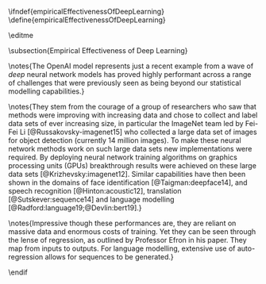 \ifndef{empiricalEffectivenessOfDeepLearning}
\define{empiricalEffectivenessOfDeepLearning}

\editme

\subsection{Empirical Effectiveness of Deep Learning}

\notes{The OpenAI model represents just a recent example from a wave
of *deep* neural network models has proved highly performant across a
range of challenges that were previously seen as being beyond our
statistical modelling capabilities.}

\notes{They stem from the courage of a group of researchers who saw
that methods were improving with increasing data and chose to collect
and label data sets of ever increasing size, in particular the
ImageNet team led by Fei-Fei Li [@Russakovsky-imagenet15] who
collected a large data set of images for object detection (currently
14 million images). To make these neural network methods work on such
large data sets new implementations were required. By deploying neural
network training algorithms on graphics processing units (GPUs)
breakthrough results were achieved on these large data sets
[@Krizhevsky:imagenet12]. Similar capabilities have then been shown in
the domains of face identification [@Taigman:deepface14], and speech
recognition [@Hinton:acoustic12], translation [@Sutskever:sequence14]
and language modelling [@Radford:language19;@Devlin:bert19].}

\notes{Impressive though these performances are, they are reliant on
massive data and enormous costs of training. Yet they can be seen
through the lense of regression, as outlined by Professor Efron in his
paper. They map from inputs to outputs. For language modelling,
extensive use of auto-regression allows for sequences to be
generated.}

\endif
